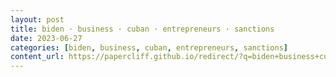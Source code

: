 ```yaml
---
layout: post
title: biden · business · cuban · entrepreneurs · sanctions
date: 2023-06-27
categories: [biden, business, cuban, entrepreneurs, sanctions]
content_url: https://papercliff.github.io/redirect/?q=biden+business+cuban+entrepreneurs+sanctions&tbs=cdr:1,cd_min:6/26/2023,cd_max:6/28/2023
---
```

